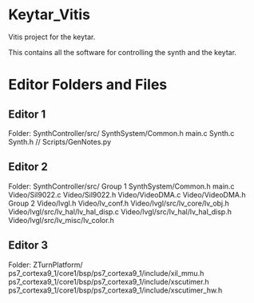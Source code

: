 # Keytar_Vitis

Vitis project for the keytar.

This contains all the software for controlling the synth and the keytar.


# Editor Folders and Files

## Editor 1
Folder: SynthController/src/
	SynthSystem/Common.h
	main.c
	Synth.c
	Synth.h
	// Scripts/GenNotes.py

## Editor 2
Folder: SynthController/src/
	Group 1
		SynthSystem/Common.h
		main.c
		Video/Sil9022.c
		Video/Sil9022.h
		Video/VideoDMA.c
		Video/VideoDMA.h
	Group 2
		Video/lvgl.h
		Video/lv_conf.h
		Video/lvgl/src/lv_core/lv_obj.h
		Video/lvgl/src/lv_hal/lv_hal_disp.c
		Video/lvgl/src/lv_hal/lv_hal_disp.h
		Video/lvgl/src/lv_misc/lv_color.h
	
## Editor 3
Folder: ZTurnPlatform/
	ps7_cortexa9_1/core1/bsp/ps7_cortexa9_1/include/xil_mmu.h
	ps7_cortexa9_1/core1/bsp/ps7_cortexa9_1/include/xscutimer.h
	ps7_cortexa9_1/core1/bsp/ps7_cortexa9_1/include/xscutimer_hw.h

